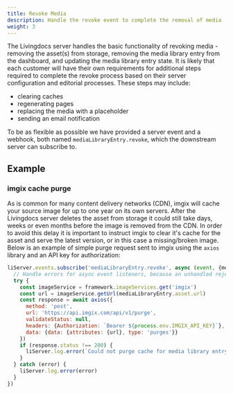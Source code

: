```yaml
---
title: Revoke Media
description: Handle the revoke event to complete the removal of media
weight: 3
---
```


The Livingdocs server handles the basic functionality of revoking media - removing the asset(s) from storage, removing the media library entry from the dashboard, and updating the media library entry state.
It is likely that each customer will have their own requirements for additional steps required to complete the revoke process based on their server configuration and editorial processes.
These steps may include:

- clearing caches
- regenerating pages
- replacing the media with a placeholder
- sending an email notification

To be as flexible as possible we have provided a server event and a webhook, both named `mediaLibraryEntry.revoke`, which the downstream server can subscribe to.

## Example

### imgix cache purge

As is common for many content delivery networks (CDN), imgix will cache your source image for up to one year on its own servers.
After the Livingdocs server deletes the asset from storage it could still take days, weeks or even months before the image is removed from the CDN.
In order to avoid this delay it is important to instruct imgix to clear it's cache for the asset and serve the latest version, or in this case a missing/broken image.
Below is an example of simple purge request sent to imgix using the `axios` library and an API key for authorization:

```js
liServer.events.subscribe('mediaLibraryEntry.revoke', async (event, {mediaLibraryEntry}) => {
  // Handle errors for async event listeners, because an unhandled rejection will stop the server process!
  try {
    const imageService = framework.imageServices.get('imgix')
    const url = imageService.getUrl(mediaLibraryEntry.asset.url)
    const response = await axios({
      method: 'post',
      url: 'https://api.imgix.com/api/v1/purge',
      validateStatus: null,
      headers: {Authorization: `Bearer ${process.env.IMGIX_API_KEY}`},
      data: {data: {attributes: {url}, type: 'purges'}}
    })
    if (response.status !== 200) {
      liServer.log.error(`Could not purge cache for media library entry "${mediaLibraryEntry.id}"`)
    }
  } catch (error) {
    liServer.log.error(error)
  }
})
```
